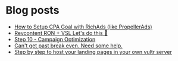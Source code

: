 # Blog posts
<!-- BLOG-POST-LIST:START -->
- [How to Setup CPA Goal with RichAds &lpar;like PropellerAds&rpar;](https://afflift.com/f/threads/how-to-setup-cpa-goal-with-richads-like-propellerads.10402/)
- [Revcontent RON + VSL Let&#39;s do this 🚀](https://afflift.com/f/threads/revcontent-ron-vsl-lets-do-this-%F0%9F%9A%80.9662/)
- [Step 10 - Campaign Optimization](https://afflift.com/f/threads/step-10-campaign-optimization.7481/)
- [Can&#39;t get past break even. Need some help.](https://afflift.com/f/threads/cant-get-past-break-even-need-some-help.10401/)
- [Step by step to host your landing pages in your own vultr server](https://afflift.com/f/threads/step-by-step-to-host-your-landing-pages-in-your-own-vultr-server.4044/)
<!-- BLOG-POST-LIST:END -->
